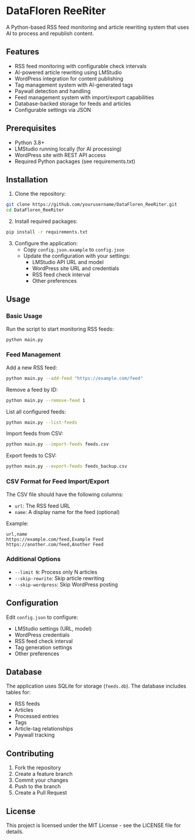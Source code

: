 # DataFloren ReeRiter

A Python-based RSS feed monitoring and article rewriting system that uses AI to process and republish content.

## Features

- RSS feed monitoring with configurable check intervals
- AI-powered article rewriting using LMStudio
- WordPress integration for content publishing
- Tag management system with AI-generated tags
- Paywall detection and handling
- Feed management system with import/export capabilities
- Database-backed storage for feeds and articles
- Configurable settings via JSON

## Prerequisites

- Python 3.8+
- LMStudio running locally (for AI processing)
- WordPress site with REST API access
- Required Python packages (see requirements.txt)

## Installation

1. Clone the repository:
```bash
git clone https://github.com/yourusername/DataFloren_ReeRiter.git
cd DataFloren_ReeRiter
```

2. Install required packages:
```bash
pip install -r requirements.txt
```

3. Configure the application:
   - Copy `config.json.example` to `config.json`
   - Update the configuration with your settings:
     - LMStudio API URL and model
     - WordPress site URL and credentials
     - RSS feed check interval
     - Other preferences

## Usage

### Basic Usage

Run the script to start monitoring RSS feeds:
```bash
python main.py
```

### Feed Management

Add a new RSS feed:
```bash
python main.py --add-feed "https://example.com/feed"
```

Remove a feed by ID:
```bash
python main.py --remove-feed 1
```

List all configured feeds:
```bash
python main.py --list-feeds
```

Import feeds from CSV:
```bash
python main.py --import-feeds feeds.csv
```

Export feeds to CSV:
```bash
python main.py --export-feeds feeds_backup.csv
```

### CSV Format for Feed Import/Export

The CSV file should have the following columns:
- `url`: The RSS feed URL
- `name`: A display name for the feed (optional)

Example:
```csv
url,name
https://example.com/feed,Example Feed
https://another.com/feed,Another Feed
```

### Additional Options

- `--limit N`: Process only N articles
- `--skip-rewrite`: Skip article rewriting
- `--skip-wordpress`: Skip WordPress posting

## Configuration

Edit `config.json` to configure:

- LMStudio settings (URL, model)
- WordPress credentials
- RSS feed check interval
- Tag generation settings
- Other preferences

## Database

The application uses SQLite for storage (`feeds.db`). The database includes tables for:
- RSS feeds
- Articles
- Processed entries
- Tags
- Article-tag relationships
- Paywall tracking

## Contributing

1. Fork the repository
2. Create a feature branch
3. Commit your changes
4. Push to the branch
5. Create a Pull Request

## License

This project is licensed under the MIT License - see the LICENSE file for details. 